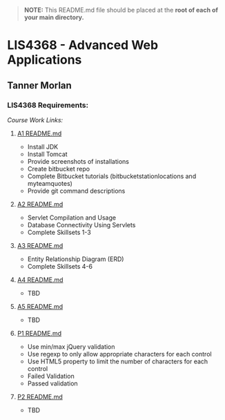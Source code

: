 > **NOTE:** This README.md file should be placed at the **root of each of your main directory.**

# LIS4368 - Advanced Web Applications

## Tanner Morlan

### LIS4368 Requirements:

*Course Work Links:*

1. [A1 README.md](a1/README.md "My A1 README.md file")
    - Install JDK
    - Install Tomcat
    - Provide screenshots of installations
    - Create bitbucket repo
    - Complete Bitbucket tutorials
      (bitbucketstationlocations and myteamquotes)
    - Provide git command descriptions

2. [A2 README.md](a2/README.md "My A2 README.md file")
    - Servlet Compilation and Usage
    - Database Connectivity Using Servlets
    - Complete Skillsets 1-3

3. [A3 README.md](a3/README.md "My A3 README.md file")
    - Entity Relationship Diagram (ERD)
    - Complete Skillsets 4-6

4. [A4 README.md](a4/README.md "My A4 README.md file")
    - TBD

5. [A5 README.md](a5/README.md "My A5 README.md file")
    - TBD

6. [P1 README.md](p1/README.md "My P1 README.md file")
    - Use min/max jQuery validation
    - Use regexp to only allow appropriate characters for each control
    - Use HTML5 property to limit the number of characters for each control
    - Failed Validation
    - Passed validation

7. [P2 README.md](p2/README.md "My P2 README.md file")
    - TBD